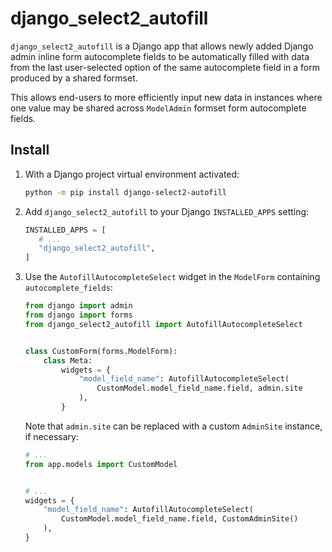 # django_select2_autofill

`django_select2_autofill` is a Django app that allows newly added Django admin inline
form autocomplete fields to be automatically filled with data from the last
user-selected option of the same autocomplete field in a form produced by a shared
formset.

This allows end-users to more efficiently input new data in instances where one value
may be shared across `ModelAdmin` formset form autocomplete fields.

## Install

1. With a Django project virtual environment activated:
   ```sh
   python -m pip install django-select2-autofill
   ```

2. Add `django_select2_autofill` to your Django `INSTALLED_APPS` setting:

   ```python
   INSTALLED_APPS = [
      # ...
      "django_select2_autofill",
   ]
   ```

3. Use the `AutofillAutocompleteSelect` widget in the `ModelForm` containing
   `autocomplete_fields`:

   ```python
   from django import admin
   from django import forms
   from django_select2_autofill import AutofillAutocompleteSelect


   class CustomForm(forms.ModelForm):
       class Meta:
           widgets = {
               "model_field_name": AutofillAutocompleteSelect(
                   CustomModel.model_field_name.field, admin.site
               ),
           }
   ```

   Note that `admin.site` can be replaced with a custom `AdminSite` instance, if
   necessary:

   ```python
   # ...
   from app.models import CustomModel


   # ...
   widgets = {
       "model_field_name": AutofillAutocompleteSelect(
           CustomModel.model_field_name.field, CustomAdminSite()
       ),
   }
   ```
